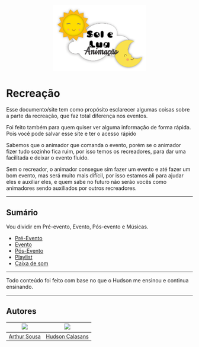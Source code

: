 <p align="center">
  <img src="docs/img/SL.png" alt="Logo Sol e Lua" width="50%">
</p>

# Recreação

Esse documento/site tem como propósito esclarecer algumas coisas sobre a parte da recreação, que faz total diferença nos eventos.

Foi feito também para quem quiser ver alguma informação de forma rápida. Pois você pode salvar esse site e ter o acesso rápido

Sabemos que o animador que comanda o evento, porém se o animador fizer tudo sozinho fica ruim, por isso temos os recreadores, para dar uma facilitada e deixar o evento fluido.
 
Sem o recreador, o animador consegue sim fazer um evento e até fazer um bom evento, mas será muito mais difícil, por isso estamos ali para ajudar eles e auxiliar eles, e quem sabe no futuro não serão vocês como animadores sendo auxiliados por outros recreadores.

---

## Sumário

Vou dividir em Pré-evento, Evento, Pós-evento e Músicas. 

- [Pré-Evento](docs/pre.md)
- [Evento](docs/meio.md)
- [Pós-Evento](docs/pos.md)
- [Playlist](docs/play.md)
- [Caixa de som](docs/caixa/x.md) 

---

Todo conteúdo foi feito com base no que o Hudson me ensinou e continua ensinando.

---

## Autores 

| <a href="https://github.com/Tutzs"><img src="https://avatars.githubusercontent.com/u/110691207?s=400&u=0f285ace4b3188bb274e2531ead3691d7161656a&v=4" width="150"></a> | <a href="https://github.com/HudsonCls"><img src="https://avatars.githubusercontent.com/u/203028170?v=4" width="150"></a> |
| :----------: | :----------: | 
| [Arthur Sousa](https://github.com/Tutzs) | [Hudson Calasans](https://github.com/HudsonCls) |
